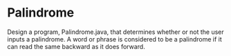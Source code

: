 # Palindrome
Design a program, Palindrome.java, that determines whether or not the user inputs a palindrome. 
A word or phrase is considered to be a palindrome if it can read the same backward as it does forward.

